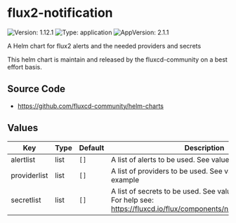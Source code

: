 # flux2-notification

![Version: 1.12.1](https://img.shields.io/badge/Version-1.12.1-informational?style=flat-square) ![Type: application](https://img.shields.io/badge/Type-application-informational?style=flat-square) ![AppVersion: 2.1.1](https://img.shields.io/badge/AppVersion-2.1.1-informational?style=flat-square)

A Helm chart for flux2 alerts and the needed providers and secrets

This helm chart is maintain and released by the fluxcd-community on a best effort basis.

## Source Code

* <https://github.com/fluxcd-community/helm-charts>

## Values

| Key | Type | Default | Description |
|-----|------|---------|-------------|
| alertlist | list | `[]` | A list of alerts to be used. See values.yaml for example |
| providerlist | list | `[]` | A list of providers to be used. See values.yaml for example |
| secretlist | list | `[]` | A list of secrets to be used. See values.yaml for example For help see: https://fluxcd.io/flux/components/notification/providers/ |
